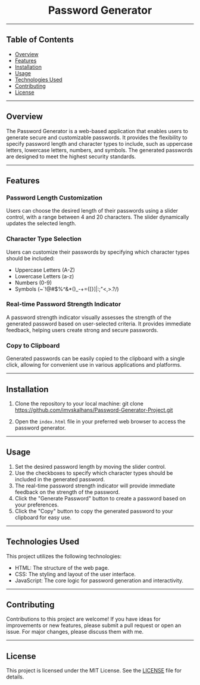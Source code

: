 <div align="center">
  <h1>Password Generator</h1>
</div>

---

## Table of Contents

- [Overview](#overview)
- [Features](#features)
- [Installation](#installation)
- [Usage](#usage)
- [Technologies Used](#technologies-used)
- [Contributing](#contributing)
- [License](#license)

---

## Overview

The Password Generator is a web-based application that enables users to generate secure and customizable passwords. It provides the flexibility to specify password length and character types to include, such as uppercase letters, lowercase letters, numbers, and symbols. The generated passwords are designed to meet the highest security standards.

---

## Features

### Password Length Customization

Users can choose the desired length of their passwords using a slider control, with a range between 4 and 20 characters. The slider dynamically updates the selected length.

### Character Type Selection

Users can customize their passwords by specifying which character types should be included:
- Uppercase Letters (A-Z)
- Lowercase Letters (a-z)
- Numbers (0-9)
- Symbols (~`!@#$%^&*()_-+={[}]|:;"<,>.?/)

### Real-time Password Strength Indicator

A password strength indicator visually assesses the strength of the generated password based on user-selected criteria. It provides immediate feedback, helping users create strong and secure passwords.

### Copy to Clipboard

Generated passwords can be easily copied to the clipboard with a single click, allowing for convenient use in various applications and platforms.

---

## Installation

1. Clone the repository to your local machine:
   git clone https://github.com/imvskalhans/Password-Generator-Project.git


2. Open the `index.html` file in your preferred web browser to access the password generator.

---

## Usage

1. Set the desired password length by moving the slider control.
2. Use the checkboxes to specify which character types should be included in the generated password.
3. The real-time password strength indicator will provide immediate feedback on the strength of the password.
4. Click the "Generate Password" button to create a password based on your preferences.
5. Click the "Copy" button to copy the generated password to your clipboard for easy use.

---

## Technologies Used

This project utilizes the following technologies:

- HTML: The structure of the web page.
- CSS: The styling and layout of the user interface.
- JavaScript: The core logic for password generation and interactivity.

---

## Contributing

Contributions to this project are welcome! If you have ideas for improvements or new features, please submit a pull request or open an issue. For major changes, please discuss them with me.

---

## License

This project is licensed under the MIT License. See the [LICENSE](LICENSE) file for details.
